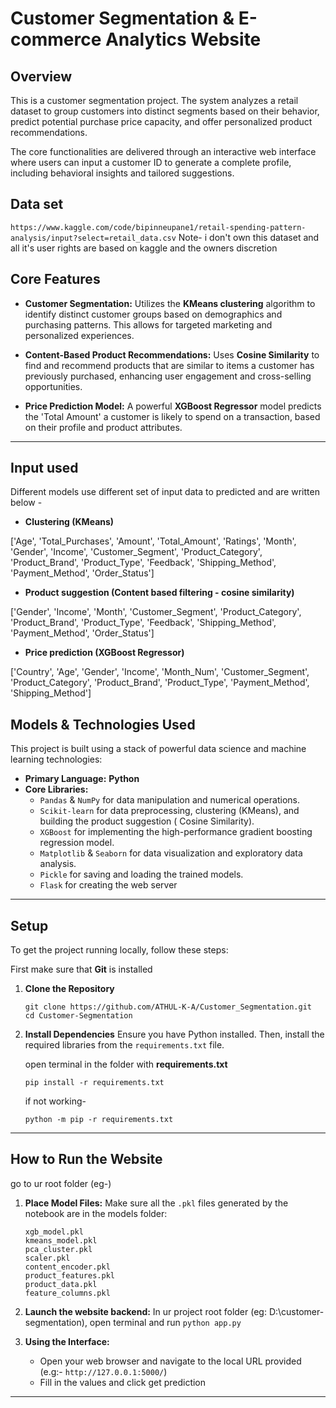 # Customer Segmentation & E-commerce Analytics Website

## Overview

This is a customer segmentation project. The system analyzes a retail dataset to group customers into distinct segments based on their behavior, predict potential purchase price capacity, and offer personalized product recommendations.

The core functionalities are delivered through an interactive web interface where users can input a customer ID to generate a complete profile, including behavioral insights and tailored suggestions.

## Data set

```https://www.kaggle.com/code/bipinneupane1/retail-spending-pattern-analysis/input?select=retail_data.csv```
Note- i don't own this dataset and all it's user rights are based on kaggle and the owners discretion

## Core Features

  * **Customer Segmentation:** Utilizes the **KMeans clustering** algorithm to identify distinct customer groups based on demographics and purchasing patterns. This allows for targeted marketing and personalized experiences.

  * **Content-Based Product Recommendations:** Uses **Cosine Similarity** to find and recommend products that are similar to items a customer has previously purchased, enhancing user engagement and cross-selling opportunities.

  * **Price Prediction Model:** A powerful **XGBoost Regressor** model predicts the 'Total Amount' a customer is likely to spend on a transaction, based on their profile and product attributes.


-----

## Input used
Different models use different set of input data to predicted and are written below -

* **Clustering (KMeans)**

['Age', 'Total_Purchases', 'Amount', 'Total_Amount', 'Ratings', 'Month', 'Gender', 'Income', 'Customer_Segment', 'Product_Category', 'Product_Brand', 'Product_Type', 'Feedback', 'Shipping_Method', 'Payment_Method', 'Order_Status']

* **Product suggestion (Content based filtering - cosine similarity)**

['Gender', 'Income', 'Month', 'Customer_Segment', 'Product_Category', 'Product_Brand', 'Product_Type', 'Feedback', 'Shipping_Method', 'Payment_Method', 'Order_Status']

* **Price prediction (XGBoost Regressor)**

['Country', 'Age', 'Gender', 'Income', 'Month_Num', 'Customer_Segment', 'Product_Category', 'Product_Brand', 'Product_Type', 'Payment_Method', 'Shipping_Method']

## Models & Technologies Used

This project is built using a stack of powerful data science and machine learning technologies:

  * **Primary Language:** **Python**
  * **Core Libraries:**
      * `Pandas` & `NumPy` for data manipulation and numerical operations.
      * `Scikit-learn` for data preprocessing, clustering (KMeans), and building the product suggestion ( Cosine Similarity).
      * `XGBoost` for implementing the high-performance gradient boosting regression model.
      * `Matplotlib` & `Seaborn` for data visualization and exploratory data analysis.
      * `Pickle` for saving and loading the trained models.
      * `Flask` for creating the web server

-----

## Setup

To get the project running locally, follow these steps:

First make sure that **Git** is installed

1.  **Clone the Repository**

    ```
    git clone https://github.com/ATHUL-K-A/Customer_Segmentation.git
    cd Customer-Segmentation
    ```

2.  **Install Dependencies**
    Ensure you have Python installed. Then, install the required libraries from the `requirements.txt` file.

    open terminal in the folder with **requirements.txt**

    ```
    pip install -r requirements.txt
    ```
    if not working-
    ```
    python -m pip -r requirements.txt
    ```
-----

##  How to Run the Website

go to ur root folder (eg-)
1.  **Place Model Files:**
    Make sure all the `.pkl` files generated by the notebook are in the models folder:

        xgb_model.pkl
        kmeans_model.pkl
        pca_cluster.pkl
        scaler.pkl
        content_encoder.pkl
        product_features.pkl
        product_data.pkl
        feature_columns.pkl

2.  **Launch the website backend:**
        In ur project root folder (eg: D:\customer-segmentation), open terminal and run ```python app.py```

3.  **Using the Interface:**

      * Open your web browser and navigate to the local URL provided (e.g:- ```http://127.0.0.1:5000/```)
      * Fill in the values and click get prediction

-----



